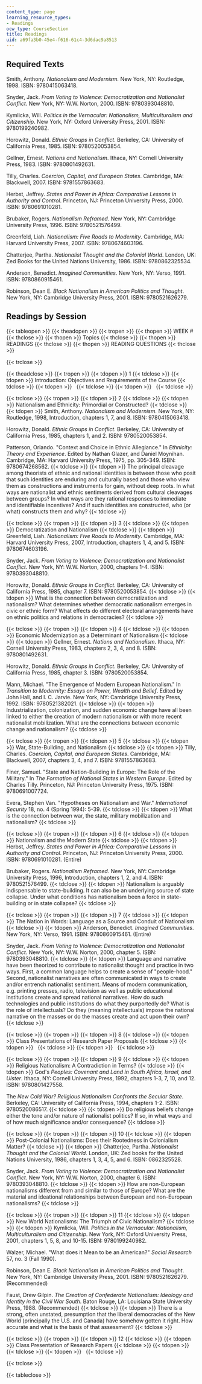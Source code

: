 ```yaml
---
content_type: page
learning_resource_types:
- Readings
ocw_type: CourseSection
title: Readings
uid: a69fa3b0-45e4-f616-61c4-3d6dac9a8513
---
```


Required Texts
--------------

Smith, Anthony. _Nationalism and Modernism._ New York, NY: Routledge, 1998. ISBN: 9780415063418.

Snyder, Jack. _From Voting to Violence: Democratization and Nationalist Conflict_. New York, NY: W.W. Norton, 2000. ISBN: 9780393048810.

Kymlicka, Will. _Politics in the Vernacular: Nationalism, Multiculturalism and Citizenship_. New York, NY: Oxford University Press, 2001. ISBN: 9780199240982.

Horowitz, Donald. _Ethnic Groups in Conflict_. Berkeley, CA: University of California Press, 1985. ISBN: 9780520053854.

Gellner, Ernest. _Nations and Nationalism_. Ithaca, NY: Cornell University Press, 1983. ISBN: 9780801492631.

Tilly, Charles. _Coercion, Capital, and European States_. Cambridge, MA: Blackwell, 2007. ISBN: 9781557863683.

Herbst, Jeffrey. _States and Power in Africa: Comparative Lessons in Authority and Control_. Princeton, NJ: Princeton University Press, 2000. ISBN: 9780691010281.

Brubaker, Rogers. _Nationalism Reframed_. New York, NY: Cambridge University Press, 1996. ISBN: 9780521576499.

Greenfeld, Liah. _Nationalism: Five Roads to Modernity_. Cambridge, MA: Harvard University Press, 2007. ISBN: 9780674603196.

Chatterjee, Partha. _Nationalist Thought and the Colonial World_. London, UK: Zed Books for the United Nations University, 1986. ISBN: 9780862325534.

Anderson, Benedict. _Imagined Communities_. New York, NY: Verso, 1991. ISBN: 9780860915461.

Robinson, Dean E. _Black Nationalism in American Politics and Thought_. New York, NY: Cambridge University Press, 2001. ISBN: 9780521626279.

Readings by Session
-------------------

{{< tableopen >}}
{{< theadopen >}}
{{< tropen >}}
{{< thopen >}}
WEEK #
{{< thclose >}}
{{< thopen >}}
Topics
{{< thclose >}}
{{< thopen >}}
READINGS
{{< thclose >}}
{{< thopen >}}
READING QUESTIONS
{{< thclose >}}

{{< trclose >}}

{{< theadclose >}}
{{< tropen >}}
{{< tdopen >}}
1
{{< tdclose >}}
{{< tdopen >}}
Introduction: Objectives and Requirements of the Course
{{< tdclose >}}
{{< tdopen >}}
 
{{< tdclose >}}
{{< tdopen >}}
 
{{< tdclose >}}

{{< trclose >}}
{{< tropen >}}
{{< tdopen >}}
2
{{< tdclose >}}
{{< tdopen >}}
Nationalism and Ethnicity: Primordial or Constructed?
{{< tdclose >}}
{{< tdopen >}}
Smith, Anthony. _Nationalism and_ _Modernism._ New York, NY: Routledge, 1998, Introduction, chapters 1, 7, and 8. ISBN: 9780415063418.  
  
Horowitz, Donald. _Ethnic Groups_ _in_ _Conflict_. Berkeley, CA: University of California Press, 1985, chapters 1, and 2. ISBN: 9780520053854.  
  
Patterson, Orlando. "Context and Choice in Ethnic Allegiance." In _Ethnicity: Theory_ _and_ _Experience_. Edited by Nathan Glazer, and Daniel Moynihan. Cambridge, MA: Harvard University Press, 1975, pp. 305-349. ISBN: 9780674268562.
{{< tdclose >}}
{{< tdopen >}}
The principal cleavage among theorists of ethnic and national identities is between those who posit that such identities are enduring and culturally based and those who view them as constructions and instruments for gain, without deep roots. In what ways are nationalist and ethnic sentiments derived from cultural cleavages between groups? In what ways are they rational responses to immediate and identifiable incentives? And if such identities are constructed, who (or what) constructs them and why?
{{< tdclose >}}

{{< trclose >}}
{{< tropen >}}
{{< tdopen >}}
3
{{< tdclose >}}
{{< tdopen >}}
Democratization and Nationalism
{{< tdclose >}}
{{< tdopen >}}
Greenfeld, Liah. _Nationalism: Five Roads_ _to_ _Modernity_. Cambridge, MA: Harvard University Press, 2007, Introduction, chapters 1, 4, and 5. ISBN: 9780674603196.  
  
Snyder, Jack. _From Voting_ _to_ _Violence: Democratization_ _and Nationalist Conflict_. New York, NY: W.W. Norton, 2000, chapters 1-4. ISBN: 9780393048810.  
  
Horowitz, Donald. _Ethnic_ _Groups_ _in_ _Conflict_. Berkeley, CA: University of California Press, 1985, chapter 7. ISBN: 9780520053854.
{{< tdclose >}}
{{< tdopen >}}
What is the connection between democratization and nationalism? What determines whether democratic nationalism emerges in civic or ethnic form? What effects do different electoral arrangements have on ethnic politics and relations in democracies?
{{< tdclose >}}

{{< trclose >}}
{{< tropen >}}
{{< tdopen >}}
4
{{< tdclose >}}
{{< tdopen >}}
Economic Modernization as a Determinant of Nationalism
{{< tdclose >}}
{{< tdopen >}}
Gellner, Ernest. _Nations_ _and_ _Nationalism_. Ithaca, NY: Cornell University Press, 1983, chapters 2, 3, 4, and 8. ISBN: 9780801492631.  
  
Horowitz, Donald. _Ethnic_ _Groups in_ _Conflict_. Berkeley, CA: University of California Press, 1985, chapter 3. ISBN: 9780520053854.  
  
Mann, Michael. "The Emergence of Modern European Nationalism." In _Transition_ _to_ _Modernity:_ _Essays_ _on_ _Power, Wealth_ _and_ _Belief_. Edited by John Hall, and I. C. Jarvie. New York, NY: Cambridge University Press, 1992. ISBN: 9780521382021.
{{< tdclose >}}
{{< tdopen >}}
Industrialization, colonization, and sudden economic change have all been linked to either the creation of modern nationalism or with more recent nationalist mobilization. What are the connections between economic change and nationalism?
{{< tdclose >}}

{{< trclose >}}
{{< tropen >}}
{{< tdopen >}}
5
{{< tdclose >}}
{{< tdopen >}}
War, State-Building, and Nationalism
{{< tdclose >}}
{{< tdopen >}}
Tilly, Charles. _Coercion,_ _Capital,_ _and_ _European_ _States_. Cambridge, MA: Blackwell, 2007, chapters 3, 4, and 7. ISBN: 9781557863683.  
  
Finer, Samuel. "State and Nation-Building in Europe: The Role of the Military." In _The Formation_ _of_ _National_ _States_ _in_ _Western_ _Europe_. Edited by Charles Tilly. Princeton, NJ: Princeton University Press, 1975. ISBN: 9780691007724.  
  
Evera, Stephen Van. "Hypotheses on Nationalism and War." _International_ _Security_ 18, no. 4 (Spring 1994): 5-39.
{{< tdclose >}}
{{< tdopen >}}
What is the connection between war, the state, military mobilization and nationalism?
{{< tdclose >}}

{{< trclose >}}
{{< tropen >}}
{{< tdopen >}}
6
{{< tdclose >}}
{{< tdopen >}}
Nationalism and the Modern State
{{< tdclose >}}
{{< tdopen >}}
Herbst, Jeffrey. _States_ _and_ _Power_ _in_ _Africa:_ _Comparative Lessons_ _in_ _Authority_ _and Control_. Princeton, NJ: Princeton University Press, 2000. ISBN: 9780691010281. (Entire)  
  
Brubaker, Rogers. _Nationalism_ _Reframed_. New York, NY: Cambridge University Press, 1996, Introduction, chapters 1, 2, and 4. ISBN: 9780521576499.
{{< tdclose >}}
{{< tdopen >}}
Nationalism is arguably indispensable to state-building. It can also be an underlying source of state collapse. Under what conditions has nationalism been a force in state-building or in state collapse?
{{< tdclose >}}

{{< trclose >}}
{{< tropen >}}
{{< tdopen >}}
7
{{< tdclose >}}
{{< tdopen >}}
The Nation in Words: Language as a Source and Conduit of Nationalism
{{< tdclose >}}
{{< tdopen >}}
Anderson, Benedict. _Imagined Communities_. New York, NY: Verso, 1991. ISBN: 9780860915461. (Entire)  
  
Snyder, Jack. _From_ _Voting_ _to Violence:_ _Democratization_ _and_ _Nationalist_ _Conflict_. New York, NY: W.W. Norton, 2000, chapter 5. ISBN: 9780393048810.
{{< tdclose >}}
{{< tdopen >}}
Language and narrative have been theorized to contribute to nationalist thought and practice in two ways. First, a common language helps to create a sense of "people-hood." Second, nationalist narratives are often communicated in ways to create and/or entrench nationalist sentiment. Means of modern communication, e.g. printing presses, radio, television as well as public educational institutions create and spread national narratives. How do such technologies and public institutions do what they purportedly do? What is the role of intellectuals? Do they (meaning intellectuals) impose the national narrative on the masses or do the masses create and act upon their own?
{{< tdclose >}}

{{< trclose >}}
{{< tropen >}}
{{< tdopen >}}
8
{{< tdclose >}}
{{< tdopen >}}
Class Presentations of Research Paper Proposals
{{< tdclose >}}
{{< tdopen >}}
 
{{< tdclose >}}
{{< tdopen >}}
 
{{< tdclose >}}

{{< trclose >}}
{{< tropen >}}
{{< tdopen >}}
9
{{< tdclose >}}
{{< tdopen >}}
Religious Nationalism: A Contradiction in Terms?
{{< tdclose >}}
{{< tdopen >}}
God's _Peoples: Covenant_ _and_ _Land_ _in_ _South_ _Africa,_ _Israel,_ _and_ _Ulster_. Ithaca, NY: Cornell University Press, 1992, chapters 1-3, 7, 10, and 12. ISBN: 9780801427558.  
  
The _New_ _Cold_ _War?_ _Religious_ _Nationalism Confronts_ _the_ _Secular_ _State_. Berkeley, CA: University of California Press, 1994, chapters 1-2. ISBN: 9780520086517.
{{< tdclose >}}
{{< tdopen >}}
Do religious beliefs change either the tone and/or nature of nationalist politics? If so, in what ways and of how much significance and/or consequence?
{{< tdclose >}}

{{< trclose >}}
{{< tropen >}}
{{< tdopen >}}
10
{{< tdclose >}}
{{< tdopen >}}
Post-Colonial Nationalisms: Does their Rootedness in Colonialism Matter?
{{< tdclose >}}
{{< tdopen >}}
Chatterjee, Partha. _Nationalist_ _Thought_ _and_ _the_ _Colonial_ _World_. London, UK: Zed books for the United Nations University, 1986, chapters 1, 3, 4, 5, and 6. ISBN: 0862325528.  
  
Snyder, Jack. _From_ _Voting_ _to_ _Violence:_ _Democratization_ _and_ _Nationalist_ _Conflict_. New York, NY: W.W. Norton, 2000, chapter 6. ISBN: 9780393048810.
{{< tdclose >}}
{{< tdopen >}}
How are non-European nationalisms different from and similar to those of Europe? What are the material and ideational relationships between European and non-European nationalisms?
{{< tdclose >}}

{{< trclose >}}
{{< tropen >}}
{{< tdopen >}}
11
{{< tdclose >}}
{{< tdopen >}}
New World Nationalisms: The Triumph of Civic Nationalism?
{{< tdclose >}}
{{< tdopen >}}
Kymlicka, Will. _Politics_ _in_ _the_ _Vernacular: Nationalism,_ _Multiculturalism_ _and Citizenship_. New York, NY: Oxford University Press, 2001, chapters 1, 5, 8, and 10-15. ISBN: 9780199240982.  
  
Walzer, Michael. "What does it Mean to be an American?" _Social Research_ 57, no. 3 (Fall 1990).  
  
Robinson, Dean E. _Black_ _Nationalism_ _in_ _American_ _Politics_ _and_ _Thought_. New York, NY: Cambridge University Press, 2001. ISBN: 9780521626279. (Recommended)  
  
Faust, Drew Gilpin. _The_ _Creation_ _of_ _Confederate_ _Nationalism: Ideology and_ _Identity_ _in the Civil War South_. Baton Rouge, LA: Louisiana State University Press, 1988. (Recommended)
{{< tdclose >}}
{{< tdopen >}}
There is a strong, often unstated, presumption that the liberal democracies of the New World (principally the U.S. and Canada) have somehow gotten it right. How accurate and what is the basis of that assessment?
{{< tdclose >}}

{{< trclose >}}
{{< tropen >}}
{{< tdopen >}}
12
{{< tdclose >}}
{{< tdopen >}}
Class Presentation of Research Papers
{{< tdclose >}}
{{< tdopen >}}
 
{{< tdclose >}}
{{< tdopen >}}
 
{{< tdclose >}}

{{< trclose >}}

{{< tableclose >}}